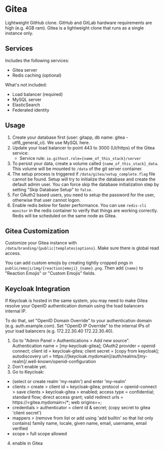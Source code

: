 Gitea
=====
Lightweight GitHub clone. GitHub and GitLab hardware requirements are high (e.g. 4GB ram). Gitea is a lightweight clone that runs as a single instance only.


Services
--------
Includes the following services:
- Gitea server
- Redis caching (optional)

What's not included:
- Load balancer (required)
- MySQL server
- ElasticSearch
- Federated identity


Usage
-----
1. Create your database first (user: gitapp, db name: gitea - utf8_general_ci). We use MySQL here.
2. Update your load balancer to point 443 to 3000 (UI/https) of the Gitea service:
   - Service rule: `io.githost.role={name_of_this_stack}/server`
3. To persist your data, create a volume called `{name_of_this_stack}_data`. This volume will be mounted to `/data` of the git server container.
4. The setup process is triggered if `/data/gitea/setup_complete.flag` file cannot be found. Setup will try to initialize the database and create the default admin user. You can force skip the database initialization step by setting "Skip Database Setup" to `false`.
5. For OAuth2 based users, you need to setup the password for the user, otherwise that user cannot logon.
6. Enable redis below for faster performance. You can use `redis-cli monitor` in the redis container to verify that things are working correctly. Redis will be scheduled on the same node as Gitea.


Gitea Customization
-------------------
Customize your Gitea instance with `/data/branding/{public|templates|options}`. Make sure there is global read access.

You can add custom emojis by creating tightly cropped pngs in `public/emoji/img/{reaction|emoji}_{name}.png`. Then add `{name}` to "Reaction Emojis" or "Custom Emojis" fields.


Keycloak Integration
--------------------
If Keycloak is hosted in the same system, you may need to make Gitea resolve your OpenID authentication domain using the load balancers internal IP.

To do that, set "OpenID Domain Override" to your authentication domain (e.g. auth.example.com). Set "OpenID IP Override" to the internal IPs of your load balancers (e.g. 172.22.30.40 172.22.30.40).

1. Go to "Admin Panel > Authentications > Add new source". Authentication name = [my-keycloak-gitea]; OAuth2 provider = openid connect; client id = keycloak-gitea; client secret = [copy from keycloak]; autodiscovery url = https://[keycloak.mydomain]/auth/realms/[my-realm]/.well-known/openid-configuration
2. Don't enable yet.
3. Go to Keycloak:
- (select or create realm 'my-realm') and enter 'my-realm'
- clients > create > client id = keycloak-gitea; protocol = openid-connect > save
clients > keycloak-gitea > enabled; access type = confidential; standard flow; direct access grant; valid redirect urls = https://<gitea.mydomain>/*; web origins=+;
- credentials > authenticator = client id & secret; (copy secret to gitea 'client secret')
- mappers > (remove from list or add using 'add builtin' so that list only contains) family name, locale, given name, email, username, email verified
- scope > full scope allowed
4. enable in Gitea
